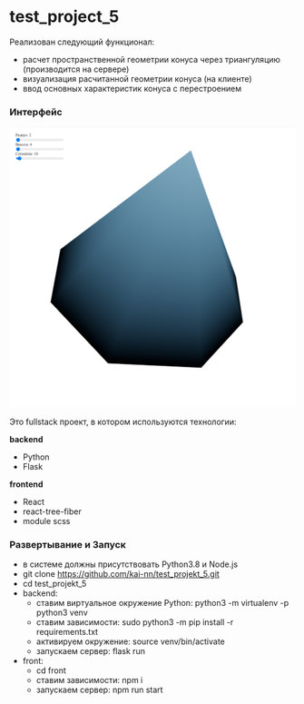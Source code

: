 # test_project_5

Реализован следующий функционал:
- расчет пространственной геометрии конуса через триангуляцию (производится на сервере)
- визуализация расчитанной геометрии конуса (на клиенте)
- ввод основных характеристик конуса с перестроением

### Интерфейс
![alt text](Скриншот_1.png)

Это fullstack проект, в котором используются технологии:

**backend**
- Python 
- Flask

**frontend**
- React
- react-tree-fiber
- module scss

### Развертывание и Запуск
- в системе должны присутствовать Python3.8 и Node.js
- git clone https://github.com/kai-nn/test_projekt_5.git
- cd test_projekt_5
- backend:
  - ставим виртуальное окружение Python: python3 -m virtualenv -p python3 venv
  - ставим зависимости: sudo python3 -m pip install -r requirements.txt 
  - активируем окружение: source venv/bin/activate
  - запускаем сервер: flask run
- front:
  - cd front
  - ставим зависимости: npm i
  - запускаем сервер: npm run start